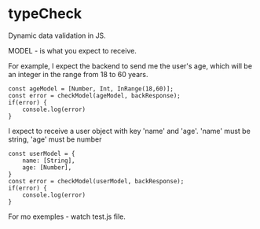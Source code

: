 # typeCheck
Dynamic data validation in JS.

MODEL - is what you expect to receive.

For example, I expect the backend to send me the user's age, which will be an integer in the range from 18 to 60 years.
```
const ageModel = [Number, Int, InRange(18,60)];
const error = checkModel(ageModel, backResponse);
if(error) {
    console.log(error)
}
```


I expect to receive a user object with key 'name' and 'age'. 'name' must be string, 'age' must be number
```
const userModel = {
    name: [String],
    age: [Number], 
}
const error = checkModel(userModel, backResponse);
if(error) {
    console.log(error)
}
```
For mo exemples - watch test.js file.
